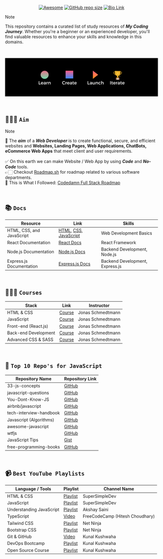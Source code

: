 <div align="center">

[![Awesome](https://awesome.re/badge.svg)](https://awesome.re)
[![GitHub repo size](https://img.shields.io/github/repo-size/Pranav-Jadhav09/WebDev-Resources?style=flat&logo=github&logoColor=whitesmoke&label=Repo%20Size)](https://github.com/Pranav-Jadhav09/WebDev-Resources/)
[![Bio Link](https://img.shields.io/badge/Bio.Link-000000%7D?style=flat&logo=biolink&logoColor=black)](https://thejrpranav.bio.link)

</div>


> [!NOTE]
> This repository contains a curated list of study resources of **_My Coding Journey_**. Whether you're a beginner or an experienced developer, you'll find valuable resources to enhance your skills and knowledge in this domains.

<br />

![method to learn](./bannernow1.png)

<br />

## 👨🏼‍💻 `Aim`

> [!Note]
> 🚨 The **_aim_** of a **_Web Developer_** is to create functional, secure, and efficient websites and <b>Websites, Landing Pages, Web Applications, ChatBots, eCommerce Web Apps</b> that meet client and user requirements. <br /> <br /> ✅ On this earth we can make Website / Web App by using **_Code_** and **_No-Code_** tools.
<br /> 👉🏻 Checkout [Roadmap.sh](https://roadmap.sh) for roadmap related to various software departments.
<br /> 🚀 This is What I Followed: [Codedamn Full Stack Roadmap](https://codedamn.com/learning-path/fullstack)


<br />

## 📚 `Docs`

| Resource                                 | Link                                                                                                                                                                                      | Skills                          |
| ---------------------------------------- | ----------------------------------------------------------------------------------------------------------------------------------------------------------------------------------------- | ------------------------------- |
| HTML, CSS, and JavaScript | [HTML](https://developer.mozilla.org/en-US/docs/Web/HTML), [CSS](https://developer.mozilla.org/en-US/docs/Web/CSS), [JavaScript](https://developer.mozilla.org/en-US/docs/Web/JavaScript) | Web Development Basics          |
| React Documentation                      | [React Docs](https://reactjs.org/docs/getting-started.html)                                                                                                                               | React Framework                 |
| Node.js Documentation                    | [Node.js Docs](https://nodejs.org/en/docs/)                                                                                                                                               | Backend Development, Node.js    |
| Express.js Documentation                 | [Express.js Docs](https://expressjs.com/en/starter/installing.html)                                                                                                                       | Backend Development, Express.js |

<br />

## 👨🏼‍💻 `Courses`

| Stack                | Link                       |  Instructor        |
| -------------------- | ------------------------------ | ----------------- |
| HTML & CSS           | [Course](https://www.udemy.com/course/design-and-develop-a-killer-website-with-html5-and-css3/)  | Jonas Schmedtmann |
| JavaScript           | [Course](https://www.udemy.com/course/the-complete-javascript-course/) |  Jonas Schmedtmann |
| Front-end (React.js) | [Course](https://www.udemy.com/course/the-ultimate-react-course/) | Jonas Schmedtmann |
| Back-end Development | [Course](https://www.udemy.com/course/nodejs-express-mongodb-bootcamp/) |  Jonas Schmedtmann |
| Advanced CSS & SASS  | [Course](https://www.udemy.com/course/advanced-css-and-sass/) |  Jonas Schmedtmann |

<br />

## 💯 `Top 10 Repo's for JavaScript`

| Repository Name         | Repository Link                                                        |
| ----------------------- | ---------------------------------------------------------------------- |
| 33-js-concepts          | [GitHub](https://github.com/leonardomso/33-js-concepts)                |
| javascript-questions    | [GitHub](https://github.com/lydiahallie/javascript-questions)          |
| You-Dont-Know-JS        | [GitHub](https://github.com/getify/You-Dont-Know-JS)                   |
| airbnb/javascript       | [GitHub](https://github.com/airbnb/javascript)                         |
| tech-interview-handbook | [GitHub](https://github.com/yangshun/tech-interview-handbook)          |
| Javascript (Algorithms) | [GitHub](https://github.com/TheAlgorithms/Javascript)                  |
| awesome-javascript      | [GitHub](https://github.com/sorrycc/awesome-javascript)                |
| wtfjs                   | [GitHub](https://github.com/denysdovhan/wtfjs)                         |
| JavaScript Tips         | [Gist](https://gist.github.com/rondy/af1dee1d28c02e9a225ae55da2674a6f) |
| free-programming-books  | [GitHub](https://github.com/EbookFoundation/free-programming-books)    |

<br />

## 📹 `Best YouTube Playlists`

| Language / Tools         | Playlist                                                                                        | Channel Name                    |
| ------------------------ | ----------------------------------------------------------------------------------------------- | ------------------------------- |
| HTML & CSS               | [Playlist](https://www.youtube.com/watch?v=G3e-cpL7ofc)                                         | SuperSimpleDev                  |
| JavaScript               | [Playlist](https://www.youtube.com/watch?v=G3e-cpL7ofc&list=PLEPye7A7EcQZrT3VSBb7jtxnxIfY3yyG6)                 | SuperSimpleDev                  |
| Understanding JavaScript | [Playlist](https://www.youtube.com/watch?v=pN6jk0uUrD8&list=PLlasXeu85E9cQ32gLCvAvr9vNaUccPVNP)                 | Akshay Saini                    |
| TypeScript               | [Video](https://www.youtube.com/watch?v=30LWjhZzg50)                                         | FreeCodeCamp (Hitesh Choudhary) |
| Tailwind CSS             | [Playlist](https://www.youtube.com/watch?v=bxmDnn7lrnk&list=PL4cUxeGkcC9gpXORlEHjc5bgnIi5HEGhw) | Net Ninja                       |
| Bootstrap CSS            | [Playlist](https://www.youtube.com/watch?v=O_9u1P5YjVc&list=PL4cUxeGkcC9joIM91nLzd_qaH_AimmdAR) | Net Ninja                       |
| Git & GitHub             | [Video](https://www.youtube.com/watch?v=apGV9Kg7ics)                                            | Kunal Kushwaha                  |
| DevOps Bootcamp          | [Playlist](https://www.youtube.com/watch?v=ZbG0c87wcM8&list=PL9gnSGHSqcnoqBXdMwUTRod4Gi3eac2Ak) | Kunal Kushwaha                  |
| Open Source Course       | [Playlist](https://www.youtube.com/watch?v=inZUgh8p1d4&list=PL9gnSGHSqcnq3Px3IAYF7yxeWGWrSdHK8) | Kunal Kushwaha                  |




